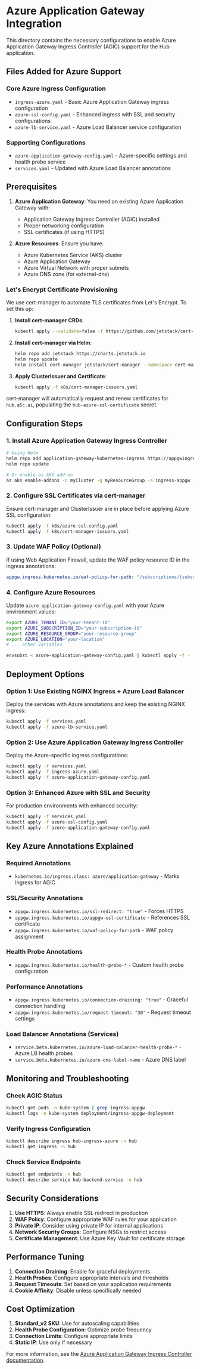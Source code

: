 # Azure Application Gateway Integration

This directory contains the necessary configurations to enable Azure Application Gateway Ingress Controller (AGIC) support for the Hub application.

## Files Added for Azure Support

### Core Azure Ingress Configuration
- `ingress-azure.yaml` - Basic Azure Application Gateway ingress configuration
- `azure-ssl-config.yaml` - Enhanced ingress with SSL and security configurations
- `azure-lb-service.yaml` - Azure Load Balancer service configuration

### Supporting Configurations
- `azure-application-gateway-config.yaml` - Azure-specific settings and health probe service
- `services.yaml` - Updated with Azure Load Balancer annotations

## Prerequisites

1. **Azure Application Gateway**: You need an existing Azure Application Gateway with:
   - Application Gateway Ingress Controller (AGIC) installed
   - Proper networking configuration
   - SSL certificates (if using HTTPS)

2. **Azure Resources**: Ensure you have:
   - Azure Kubernetes Service (AKS) cluster
   - Azure Application Gateway
   - Azure Virtual Network with proper subnets
   - Azure DNS zone (for external-dns)

### Let's Encrypt Certificate Provisioning

We use cert-manager to automate TLS certificates from Let's Encrypt. To set this up:

1. **Install cert-manager CRDs**:
   ```bash
   kubectl apply --validate=false -f https://github.com/jetstack/cert-manager/releases/download/v1.9.1/cert-manager.crds.yaml
   ```
2. **Install cert-manager via Helm**:
   ```bash
   helm repo add jetstack https://charts.jetstack.io
   helm repo update
   helm install cert-manager jetstack/cert-manager --namespace cert-manager --create-namespace --version v1.9.1
   ```
3. **Apply ClusterIssuer and Certificate**:
   ```bash
   kubectl apply -f k8s/cert-manager-issuers.yaml
   ```

cert-manager will automatically request and renew certificates for `hub.a5c.ai`, populating the `hub-azure-ssl-certificate` secret.

## Configuration Steps

### 1. Install Azure Application Gateway Ingress Controller

```bash
# Using Helm
helm repo add application-gateway-kubernetes-ingress https://appgwingress.blob.core.windows.net/ingress-azure-helm-package/
helm repo update

# Or enable as AKS add-on
az aks enable-addons -n myCluster -g myResourceGroup -a ingress-appgw --appgw-id "/subscriptions/{subscription-id}/resourceGroups/{rg}/providers/Microsoft.Network/applicationGateways/{appgw-name}"
```

### 2. Configure SSL Certificates via cert-manager

Ensure cert-manager and ClusterIssuer are in place before applying Azure SSL configuration:

```bash
kubectl apply -f k8s/azure-ssl-config.yaml
kubectl apply -f k8s/cert-manager-issuers.yaml
```

### 3. Update WAF Policy (Optional)

If using Web Application Firewall, update the WAF policy resource ID in the ingress annotations:

```yaml
appgw.ingress.kubernetes.io/waf-policy-for-path: "/subscriptions/{subscription-id}/resourceGroups/{rg}/providers/Microsoft.Network/applicationGatewayWebApplicationFirewallPolicies/{policy-name}"
```

### 4. Configure Azure Resources

Update `azure-application-gateway-config.yaml` with your Azure environment values:

```bash
export AZURE_TENANT_ID="your-tenant-id"
export AZURE_SUBSCRIPTION_ID="your-subscription-id"
export AZURE_RESOURCE_GROUP="your-resource-group"
export AZURE_LOCATION="your-location"
# ... other variables

envsubst < azure-application-gateway-config.yaml | kubectl apply -f -
```

## Deployment Options

### Option 1: Use Existing NGINX Ingress + Azure Load Balancer
Deploy the services with Azure annotations and keep the existing NGINX ingress:

```bash
kubectl apply -f services.yaml
kubectl apply -f azure-lb-service.yaml
```

### Option 2: Use Azure Application Gateway Ingress Controller
Deploy the Azure-specific ingress configurations:

```bash
kubectl apply -f services.yaml
kubectl apply -f ingress-azure.yaml
kubectl apply -f azure-application-gateway-config.yaml
```

### Option 3: Enhanced Azure with SSL and Security
For production environments with enhanced security:

```bash
kubectl apply -f services.yaml
kubectl apply -f azure-ssl-config.yaml
kubectl apply -f azure-application-gateway-config.yaml
```

## Key Azure Annotations Explained

### Required Annotations
- `kubernetes.io/ingress.class: azure/application-gateway` - Marks ingress for AGIC

### SSL/Security Annotations
- `appgw.ingress.kubernetes.io/ssl-redirect: "true"` - Forces HTTPS
- `appgw.ingress.kubernetes.io/appgw-ssl-certificate` - References SSL certificate
- `appgw.ingress.kubernetes.io/waf-policy-for-path` - WAF policy assignment

### Health Probe Annotations
- `appgw.ingress.kubernetes.io/health-probe-*` - Custom health probe configuration

### Performance Annotations
- `appgw.ingress.kubernetes.io/connection-draining: "true"` - Graceful connection handling
- `appgw.ingress.kubernetes.io/request-timeout: "30"` - Request timeout settings

### Load Balancer Annotations (Services)
- `service.beta.kubernetes.io/azure-load-balancer-health-probe-*` - Azure LB health probes
- `service.beta.kubernetes.io/azure-dns-label-name` - Azure DNS label

## Monitoring and Troubleshooting

### Check AGIC Status
```bash
kubectl get pods -n kube-system | grep ingress-appgw
kubectl logs -n kube-system deployment/ingress-appgw-deployment
```

### Verify Ingress Configuration
```bash
kubectl describe ingress hub-ingress-azure -n hub
kubectl get ingress -n hub
```

### Check Service Endpoints
```bash
kubectl get endpoints -n hub
kubectl describe service hub-backend-service -n hub
```

## Security Considerations

1. **Use HTTPS**: Always enable SSL redirect in production
2. **WAF Policy**: Configure appropriate WAF rules for your application
3. **Private IP**: Consider using private IP for internal applications
4. **Network Security Groups**: Configure NSGs to restrict access
5. **Certificate Management**: Use Azure Key Vault for certificate storage

## Performance Tuning

1. **Connection Draining**: Enable for graceful deployments
2. **Health Probes**: Configure appropriate intervals and thresholds
3. **Request Timeouts**: Set based on your application requirements
4. **Cookie Affinity**: Disable unless specifically needed

## Cost Optimization

1. **Standard_v2 SKU**: Use for autoscaling capabilities
2. **Health Probe Configuration**: Optimize probe frequency
3. **Connection Limits**: Configure appropriate limits
4. **Static IP**: Use only if necessary

For more information, see the [Azure Application Gateway Ingress Controller documentation](https://docs.microsoft.com/en-us/azure/application-gateway/ingress-controller-overview).
